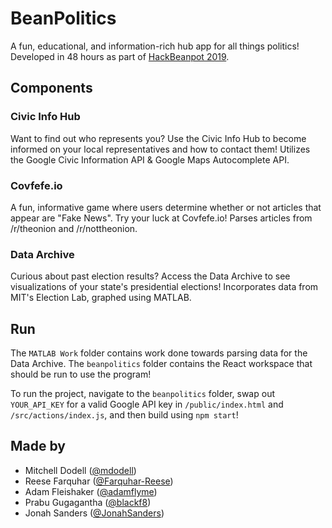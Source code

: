 # BeanPolitics

A fun, educational, and information-rich hub app for all things politics! Developed in 48 hours as part of [HackBeanpot 2019](https://hackbeanpot.com).

## Components
### Civic Info Hub
Want to find out who represents you? Use the Civic Info Hub to become informed on your local representatives and how to contact them! Utilizes the Google Civic Information API & Google Maps Autocomplete API.
### Covfefe.io
A fun, informative game where users determine whether or not articles that appear are "Fake News". Try your luck at Covfefe.io! Parses articles from /r/theonion and /r/nottheonion.
### Data Archive
Curious about past election results? Access the Data Archive to see visualizations of your state's presidential elections! Incorporates data from MIT's Election Lab, graphed using MATLAB.

## Run

The `MATLAB Work` folder contains work done towards parsing data for the Data Archive. The `beanpolitics` folder contains the React workspace that should be run to use the program!

To run the project, navigate to the `beanpolitics` folder, swap out `YOUR_API_KEY` for a valid Google API key in `/public/index.html` and `/src/actions/index.js`, and then build using `npm start`!

## Made by

* Mitchell Dodell ([@mdodell](https://github.com/mdodell))
* Reese Farquhar ([@Farquhar-Reese](https://github.com/Farquhar-Reese))
* Adam Fleishaker ([@adamflyme](https://github.com/adamflyme))
* Prabu Gugagantha ([@blackf8](https://github.com/blackf8))
* Jonah Sanders ([@JonahSanders](https://github.com/JonahSanders))

